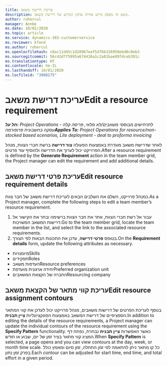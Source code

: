 ```yaml
---
title: עריכת דרישת משאב
description: נושא זה מספק מידע אודות עדכון המידע של דרישת משאב.
author: ruhercul
manager: Annbe
ms.date: 10/01/2020
ms.topic: article
ms.service: dynamics-365-customerservice
ms.reviewer: kfend
ms.author: ruhercul
ms.openlocfilehash: c8ac11d45c1d28967eaf5d76b326950ebd0c8eb3
ms.sourcegitcommit: 56c42d7f5995a674426a1c2a81bae897dceb391c
ms.translationtype: HT
ms.contentlocale: he-IL
ms.lasthandoff: 10/01/2020
ms.locfileid: "3908175"
---
```

# <a name="edit-a-resource-requirement"></a><span data-ttu-id="999c9-103">עריכת דרישת משאב</span><span class="sxs-lookup"><span data-stu-id="999c9-103">Edit a resource requirement</span></span>

<span data-ttu-id="999c9-104">_**חל על:** Project Operations לתרחישים מבוססי משאבים/לא מלאי, פריסה קלה - עסקה בחשבונית פרופורמה_</span><span class="sxs-lookup"><span data-stu-id="999c9-104">_**Applies To:** Project Operations for resource/non-stocked based scenarios, Lite deployment - deal to proforma invoicing_</span></span>

<span data-ttu-id="999c9-105">לאחר שדרישת משאב מוגדרת באמצעות הפעולה **צור דרישה** ברשת חברי הצוות, מנהל הפרוייקט יכול לערוך את הדרישה ולהוסיף עוד פרטים.</span><span class="sxs-lookup"><span data-stu-id="999c9-105">After a resource requirement is defined by the **Generate Requirement** action in the team member grid, the Project manager can edit the requirement and add additional details.</span></span>

## <a name="edit-resource-requirement-details"></a><span data-ttu-id="999c9-106">עריכת פרטי דרישת משאב</span><span class="sxs-lookup"><span data-stu-id="999c9-106">Edit resource requirement details</span></span>

<span data-ttu-id="999c9-107">כמנהל פרוייקט, השלם את השלבים הבאים לעריכת דרישת משאב של חבר צוות.</span><span class="sxs-lookup"><span data-stu-id="999c9-107">As a Project manager, complete the following steps to edit a team member’s resource requirement.</span></span>

1. <span data-ttu-id="999c9-108">עבור אל רשת חברי הצוות, אתר את חבר הצוות ברשימה ובחר את הקישור אל דרישות המשאב המשויכות.</span><span class="sxs-lookup"><span data-stu-id="999c9-108">Go to the team member grid, locate the team member in the list, and select the link to the associated resource requirements.</span></span>
2. <span data-ttu-id="999c9-109">בטופס **פרטי דרישה**, עדכן את התכונות הבאות לפי הצורך.</span><span class="sxs-lookup"><span data-stu-id="999c9-109">On the **Requirement details** form, update the following attributes as necessary.</span></span>

- <span data-ttu-id="999c9-110">מיומנויות</span><span class="sxs-lookup"><span data-stu-id="999c9-110">Skills</span></span>
- <span data-ttu-id="999c9-111">תפקידים</span><span class="sxs-lookup"><span data-stu-id="999c9-111">Roles</span></span>
- <span data-ttu-id="999c9-112">העדפות משאב</span><span class="sxs-lookup"><span data-stu-id="999c9-112">Resource preferences</span></span>
- <span data-ttu-id="999c9-113">יחידה ארגונית מועדפת</span><span class="sxs-lookup"><span data-stu-id="999c9-113">Preferred organization unit</span></span>
- <span data-ttu-id="999c9-114">החברה של הקצאת המשאבים</span><span class="sxs-lookup"><span data-stu-id="999c9-114">Resourcing company</span></span>

## <a name="edit-resource-assignment-contours"></a><span data-ttu-id="999c9-115">עריכת קווי מתאר של הקצאת משאב</span><span class="sxs-lookup"><span data-stu-id="999c9-115">Edit resource assignment contours</span></span>

<span data-ttu-id="999c9-116">בנוסף לעריכת הפרטים של דרישות משאבים, מנהל פרוייקט יכול לעדכן את קווי המתאר הספציפיים של דרישת המשאב באמצעות הפונקציונליות **ציין תבנית**.</span><span class="sxs-lookup"><span data-stu-id="999c9-116">In addition to editing the details of the resource requirements, a Project manager can update the individual contours of the resource requirement using the **Specify Pattern** functionality.</span></span> <span data-ttu-id="999c9-117">כאשר האפשרות **ציין תבנית** נבחרת, נפתח דף המציג קווי מתאר בציר זמן של יום, שבוע או חודש.</span><span class="sxs-lookup"><span data-stu-id="999c9-117">When **Specify Pattern** is selected, a page opens and you can view contours at the day, week, or month time scale.</span></span> <span data-ttu-id="999c9-118">כל קו מתאר ניתן להתאמה לפי זמן התחלה, זמן סיום ומאמץ כולל בפרק זמן נתון.</span><span class="sxs-lookup"><span data-stu-id="999c9-118">Each contour can be adjusted for start time, end time, and total effort in a given period.</span></span>